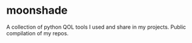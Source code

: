 # moonshade
A collection of python QOL tools  I used and share in my projects. Public compilation of my repos. 
